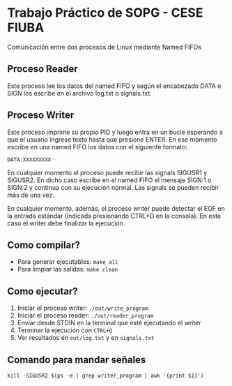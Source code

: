 # Trabajo Práctico de SOPG - CESE FIUBA
Comunicación entre dos procesos de Linux mediante Named FIFOs

## Proceso Reader

Este proceso lee los datos del named FIFO y según el encabezado DATA o SIGN los escribe en el archivo log.txt o signals.txt.

## Proceso Writer

Este proceso imprime su propio PID y luego entra en un bucle esperando a que el usuario ingrese texto hasta que presione ENTER. En ese momento escribe en una named FIFO los datos con el siguiente formato:

`DATA:XXXXXXXXX`

En cualquier momento el proceso puede recibir las signals SIGUSR1 y SIGUSR2. En dicho caso escribe en el named FIFO el mensaje SIGN:1 o SIGN:2 y continua con su ejecución normal. Las signals se pueden recibir más de una vez.

En cualquier momento, además, el proceso writer puede detectar el EOF en la entrada estándar (indicada presionando CTRL+D en la consola). En este caso el writer debe finalizar la ejecución.


## Como compilar?
- Para generar ejecutables: `make all`
- Para limpiar las salidas: `make clean`


## Como ejecutar?
1. Iniciar el proceso writer: `./out/write_program`
2. Iniciar el proceso reader: `./out/reader_program`
3. Enviar desde STDIN en la terminal que esté ejecutando el writer
4. Terminar la ejecución con `CTRL+D`
5. Ver resultados en `out/log.txt` y en `signals.txt`


## Comando para mandar señales

`kill -SIGUSR2 $(ps -e | grep writer_program | awk '{print $1}')`
